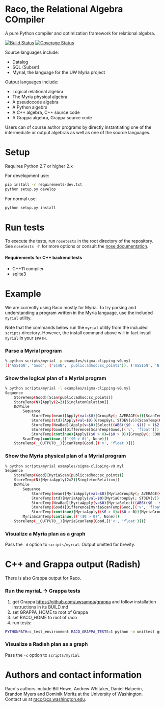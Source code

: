 Raco, the Relational Algebra COmpiler
=====================================

A pure Python compiler and optimization framework for relational algebra.

[![Build Status](https://travis-ci.org/uwescience/raco.png?branch=master)](https://travis-ci.org/uwescience/raco)
[![Coverage Status](https://coveralls.io/repos/uwescience/raco/badge.png)](https://coveralls.io/r/uwescience/raco)

Source languages include:

* Datalog
* SQL (Subset)
* Myrial, the language for the UW Myria project

Output languages include:

* Logical relational algebra
* The Myria physical algebra.
* A pseudocode algebra
* A Python algebra
* A C++ algebra, C++ source code
* A Grappa algebra, Grappa source code

Users can of course author programs by directly instantiating one of the intermediate or output algebras as well as one of the source languages.


# Setup
Requires Python 2.7 or higher 2.x

For development use:

```bash
pip install -r requirements-dev.txt
python setup.py develop
```

For normal use:

```bash
python setup.py install
```


# Run tests

To execute the tests, run `nosetests` in the root directory of the repository. See `nosetests -h` for more options or consult the [nose documentation](https://nose.readthedocs.org).

#### Requirements for C++ backend tests
- C++11 compiler
- sqlite3

# Example

We are currently using Raco mostly for Myria. To try parsing and understanding a program written in the Myria language, use the included `myrial` utility.

Note that the commands below run the `myrial` utility from the included `scripts` directory. However, the install command above will in fact install `myrial` in your `$PATH`.


### Parse a Myrial program
```bash
% python scripts/myrial -p examples/sigma-clipping-v0.myl
[('ASSIGN', 'Good', ('SCAN', 'public:adhoc:sc_points')), ('ASSIGN', 'N', ('TABLE', (<raco.myrial.emitarg.SingletonEmitArg object at 0x101c04fd0>,))), ('DOWHILE', [('ASSIGN', 'mean', ('BAGCOMP', [('Good', None)], None, (<raco.myrial.emitarg.SingletonEmitArg object at 0x101c1c450>,))), ('ASSIGN', 'std', ('BAGCOMP', [('Good', None)], None, (<raco.myrial.emitarg.SingletonEmitArg object at 0x101c1c4d0>,))), ('ASSIGN', 'NewBad', ('BAGCOMP', [('Good', None)], (ABS((Good.v - Unbox)) > (Unbox * Unbox)), (<raco.myrial.emitarg.FullWildcardEmitArg object at 0x101c1c410>,))), ('ASSIGN', 'Good', ('DIFF', ('ALIAS', 'Good'), ('ALIAS', 'NewBad'))), ('ASSIGN', 'continue', ('BAGCOMP', [('NewBad', None)], None, (<raco.myrial.emitarg.SingletonEmitArg object at 0x101c1c8d0>,)))], ('ALIAS', 'continue')), ('DUMP', 'Good')]
```

### Show the logical plan of a Myrial program

```bash
% python scripts/myrial -l examples/sigma-clipping-v0.myl
Sequence
    StoreTemp(Good)[Scan(public:adhoc:sc_points)]
    StoreTemp(N)[Apply(2=2)[SingletonRelation]]
    DoWhile
        Sequence
            StoreTemp(mean)[Apply(val=$0)[GroupBy(; AVERAGE(v))[ScanTemp(Good,[('v', 'float')])]]]
            StoreTemp(std)[Apply(val=$0)[GroupBy(; STDEV(v))[ScanTemp(Good,[('v', 'float')])]]]
            StoreTemp(NewBad)[Apply(v=$0)[Select((ABS(($0 - $1)) > ($2 * $3)))[CrossProduct[CrossProduct[CrossProduct[ScanTemp(Good,[('v', 'float')]), ScanTemp(mean,[('val', None)])], ScanTemp(N,[('2', <type 'int'>)])], ScanTemp(std,[('val', None)])]]]]
            StoreTemp(Good)[Difference[ScanTemp(Good,[('v', 'float')]), ScanTemp(NewBad,[('v', None)])]]
            StoreTemp(continue)[Apply(($0 > 0)=($0 > 0))[GroupBy(; COUNT($0))[ScanTemp(NewBad,[('v', None)])]]]
        ScanTemp(continue,[('($0 > 0)', None)])
    StoreTemp(__OUTPUT0__)[ScanTemp(Good,[('v', 'float')])]
```

### Show the Myria physical plan of a Myrial program

```bash
% python scripts/myrial examples/sigma-clipping-v0.myl 
Sequence
    StoreTemp(Good)[MyriaScan(public:adhoc:sc_points)]
    StoreTemp(N)[MyriaApply(2=2)[SingletonRelation]]
    DoWhile
        Sequence
            StoreTemp(mean)[MyriaApply(val=$0)[MyriaGroupBy(; AVERAGE(v))[MyriaCollectConsumer[MyriaCollectProducer(@None)[MyriaScanTemp(Good,[('v', 'float')])]]]]]
            StoreTemp(std)[MyriaApply(val=$0)[MyriaGroupBy(; STDEV(v))[MyriaCollectConsumer[MyriaCollectProducer(@None)[MyriaScanTemp(Good,[('v', 'float')])]]]]]
            StoreTemp(NewBad)[MyriaApply(v=$0)[MyriaSelect((ABS(($0 - $1)) > ($2 * $3)))[MyriaCrossProduct[MyriaCrossProduct[MyriaCrossProduct[MyriaScanTemp(Good,[('v', 'float')]), MyriaBroadcastConsumer[MyriaBroadcastProducer[MyriaScanTemp(mean,[('val', None)])]]], MyriaBroadcastConsumer[MyriaBroadcastProducer[MyriaScanTemp(N,[('2', <type 'int'>)])]]], MyriaBroadcastConsumer[MyriaBroadcastProducer[MyriaScanTemp(std,[('val', None)])]]]]]]
            StoreTemp(Good)[Difference[MyriaScanTemp(Good,[('v', 'float')]), MyriaScanTemp(NewBad,[('v', None)])]]
            StoreTemp(continue)[MyriaApply(($0 > 0)=($0 > 0))[MyriaGroupBy(; COUNT($0))[MyriaCollectConsumer[MyriaCollectProducer(@None)[MyriaScanTemp(NewBad,[('v', None)])]]]]]
        MyriaScanTemp(continue,[('($0 > 0)', None)])
    StoreTemp(__OUTPUT0__)[MyriaScanTemp(Good,[('v', 'float')])]
```

### Visualize a Myria plan as a graph
Pass the `-d` option to `scripts/myrial`. Output omitted for brevity.

# C++ and Grappa output (Radish)
There is also Grappa output for Raco.

### Run the myriaL -> Grappa tests

1. get Grappa https://github.com/uwsampa/grappa and follow installation instructions in its BUILD.md
2. set GRAPPA_HOME to root of Grappa
3. set RACO_HOME to root of raco
4. run tests:
```bash
PYTHONPATH=c_test_environment RACO_GRAPPA_TESTS=1 python -m unittest grappalang_myrial_tests.MyriaLGrappaTest
```

### Visualize a Radish plan as a graph
Pass the `-c` option to `scripts/myrial`.

# Authors and contact information

Raco's authors include Bill Howe, Andrew Whitaker, Daniel Halperin, Brandon Myers and Dominik Moritz at the University of Washington. Contact us at <raco@cs.washington.edu>.
